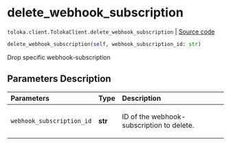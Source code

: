 # delete_webhook_subscription
`toloka.client.TolokaClient.delete_webhook_subscription` | [Source code](https://github.com/Toloka/toloka-kit/blob/v1.2.0/src/client/__init__.py#L3584)

```python
delete_webhook_subscription(self, webhook_subscription_id: str)
```

Drop specific webhook-subscription

## Parameters Description

| Parameters | Type | Description |
| :----------| :----| :-----------|
`webhook_subscription_id`|**str**|<p>ID of the webhook-subscription to delete.</p>
